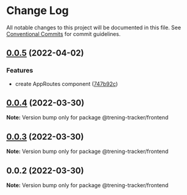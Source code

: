 # Change Log

All notable changes to this project will be documented in this file.
See [Conventional Commits](https://conventionalcommits.org) for commit guidelines.

## [0.0.5](https://github.com/adziok/trening-tracker/compare/v0.0.4...v0.0.5) (2022-04-02)


### Features

* create AppRoutes component ([747b92c](https://github.com/adziok/trening-tracker/commit/747b92c2c95820602fd4a0b9ef6c46328fb58d29))





## [0.0.4](https://github.com/adziok/trening-tracker/compare/v0.0.3...v0.0.4) (2022-03-30)

**Note:** Version bump only for package @trening-tracker/frontend





## [0.0.3](https://github.com/adziok/trening-tracker/compare/v0.0.2...v0.0.3) (2022-03-30)

**Note:** Version bump only for package @trening-tracker/frontend





## 0.0.2 (2022-03-30)

**Note:** Version bump only for package @trening-tracker/frontend

